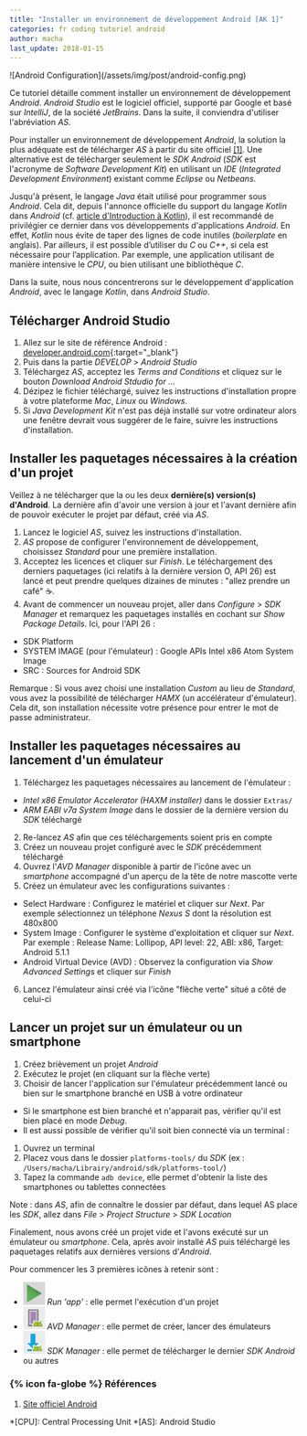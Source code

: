 ```yaml
---
title: "Installer un environnement de développement Android [AK 1]"
categories: fr coding tutoriel android
author: macha
last_update: 2018-01-15
---
```


<div class="text-center lead" markdown="1">
  ![Android Configuration](/assets/img/post/android-config.png)
</div>

Ce tutoriel détaille comment installer un environnement de développement _Android_.
_Android Studio_ est le logiciel officiel, supporté par Google et basé sur *IntelliJ*,
de la société *JetBrains*. Dans la suite, il conviendra d'utiliser l'abréviation _AS_.

Pour installer un environnement de développement _Android_, la solution la plus
adéquate est de télécharger _AS_ à partir du site officiel [\[1\]](#android).
Une alternative est de télécharger seulement le _SDK Android_ (_SDK_ est l'acronyme
de _Software Development Kit_) en utilisant un _IDE_ (_Integrated Development Environment_)
existant comme _Eclipse_ ou _Netbeans_.

Jusqu'à présent, le langage _Java_ était utilisé pour programmer sous _Android_.
Cela dit, depuis l'annonce officielle du support du langage _Kotlin_ dans _Android_
(cf. [article d'Introduction à Kotlin](/blog/2017/07/11/android-kotlin-introduction/)),
il est recommandé de privilégier ce dernier dans vos développements d'applications _Android_.
En effet, _Kotlin_ nous évite de taper des lignes de code inutiles (_boilerplate_ en anglais).
Par ailleurs, il est possible d’utiliser du _C_ ou _C++_, si cela est nécessaire
pour l’application. Par exemple, une application utilisant de manière intensive
le _CPU_, ou bien utilisant une bibliothèque _C_.

Dans la suite, nous nous concentrerons sur le développement d'application _Android_,
avec le langage _Kotlin_, dans _Android Studio_.

<!--more-->

## Télécharger Android Studio

1. Allez sur le site de référence Android : [developer.android.com](https://developer.android.com/){:target="_blank"}
2. Puis dans la partie _DEVELOP_ > _Android Studio_
3. Téléchargez _AS_, acceptez les _Terms and Conditions_ et cliquez sur le bouton
_Download Android Stdudio for ..._
4. Dézipez le fichier téléchargé, suivez les instructions d'installation propre
à votre plateforme _Mac_, _Linux_ ou _Windows_.
5. Si _Java Development Kit_ n'est pas déjà installé sur votre ordinateur alors
une fenêtre devrait vous suggérer de le faire, suivre les instructions d'installation.

##  Installer les paquetages nécessaires à la création d'un projet

Veillez à ne télécharger que la ou les deux **dernière(s) version(s) d'Android**.
La dernière afin d'avoir une version à jour et l'avant dernière afin de pouvoir
exécuter le projet par défaut, créé via _AS_.

1. Lancez le logiciel _AS_, suivez les instructions d'installation.
2. _AS_ propose de configurer l'environnement de développement, choisissez
_Standard_ pour une première installation.
3. Acceptez les licences et cliquer sur _Finish_. Le téléchargement des derniers
  paquetages (ici relatifs à la dernière version O, API 26) est lancé et peut prendre
  quelques dizaines de minutes : "allez prendre un café" :coffee:.
4. Avant de commencer un nouveau projet, aller dans _Configure_ > _SDK Manager_ et
  remarquez les paquetages installés en cochant sur _Show Package Details_. Ici,
  pour l'API 26 :
 * SDK Platform
 * SYSTEM IMAGE (pour l'émulateur) : Google APIs Intel x86 Atom System Image
 * SRC : Sources for Android SDK

Remarque : Si vous avez choisi une installation _Custom_ au lieu de _Standard_,
vous avez la possibilité de télécharger _HAMX_ (un accélérateur d'émulateur).
Cela dit, son installation nécessite votre présence pour entrer le mot de passe
administrateur.

## Installer les paquetages nécessaires au lancement d'un émulateur

1. Téléchargez les paquetages nécessaires au lancement de l'émulateur :
 * _Intel x86 Emulator Accelerator (HAXM installer)_ dans le dossier `Extras/`
 * _ARM EABI v7a System Image_ dans le dossier de la dernière version du _SDK_
  téléchargé
2. Re-lancez _AS_ afin que ces téléchargements soient pris en compte
3. Créez un nouveau projet configuré avec le _SDK_ précédemment téléchargé
4. Ouvrez l'_AVD Manager_ disponible à partir de l'icône avec un _smartphone_
accompagné d'un aperçu de la tête de notre mascotte verte
5. Créez un émulateur avec les configurations suivantes :
  * Select Hardware : Configurez le matériel et cliquer sur _Next_.
    Par exemple sélectionnez un téléphone _Nexus S_ dont la résolution est 480x800
  * System Image : Configurer le système d'exploitation et cliquer sur _Next_. Par
    exemple : Release Name: Lollipop, API level: 22, ABI: x86, Target: Android 5.1.1
  * Android Virtual Device (AVD) : Observez la configuration via _Show Advanced Settings_
  et cliquer sur _Finish_
6. Lancez l'émulateur ainsi créé via l'icône "flèche verte" situé a côté de celui-ci

## Lancer un projet sur un émulateur ou un smartphone

1. Créez brièvement un projet _Android_
2. Exécutez le projet (en cliquant sur la flèche verte)
3. Choisir de lancer l'application sur l'émulateur précédemment lancé ou bien sur
le smartphone branché en USB à votre ordinateur
  * Si le smartphone est bien branché et n'apparait pas, vérifier qu'il est bien
  placé en mode _Debug_.
  * Il est aussi possible de vérifier qu'il soit bien connecté via un terminal :
   1. Ouvrez un terminal
   2. Placez vous dans le dossier `platforms-tools/` du _SDK_ (ex : `/Users/macha/Librairy/android/sdk/platforms-tool/`)
   3. Tapez la commande `adb device`, elle permet d'obtenir la liste des smartphones
   ou tablettes connectées

Note : dans _AS_, afin de connaître le dossier par défaut, dans lequel AS place
les _SDK_, allez dans _File_ > _Project Structure_ > _SDK Location_

Finalement, nous avons créé un projet vide et l'avons exécuté sur un émulateur
ou _smartphone_. Cela, après avoir installé _AS_ puis téléchargé les paquetages
relatifs aux dernières versions d'_Android_.

Pour commencer les 3 premières icônes à retenir sont :

  * ![Icône Android Execution : flèche verte](/assets/img/post/android/as-ic-execute.png) _Run 'app'_ : elle permet l'exécution d'un projet
  * ![Icône Android Emulateur : le _smartphone_ avec une tête de _droid_](/assets/img/post/android/as-ic-emulator.png) _AVD Manager_ : elle permet de créer, lancer des émulateurs
  * ![Icône Android Téléchargement : une flèche bleu vers le bas avec une tête de _droid_](/assets/img/post/android/as-ic-download.png) _SDK Manager_ : elle permet de télécharger le dernier _SDK Android_
  ou autres

### {% icon fa-globe %} Références

1. <a name="android"></a>[Site officiel Android](https://developer.android.com/index.html)

*[CPU]: Central Processing Unit
*[AS]: Android Studio
